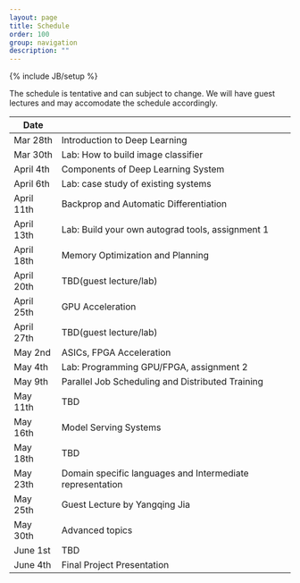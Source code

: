 ```yaml
---
layout: page
title: Schedule
order: 100
group: navigation
description: ""
---
```

{% include JB/setup %}

The schedule is tentative and can subject to change.
We will have guest lectures and may accomodate the schedule accordingly.

| Date                     |                                                       |
|--------------------------| ------------------------------------------------------|
| Mar 28th                 |   Introduction to Deep Learning                       |
| Mar 30th                 |   Lab: How to build image classifier                  |
| April 4th                |   Components of  Deep Learning System                 |
| April 6th                |   Lab: case study of existing systems                 |
| April 11th               |   Backprop and Automatic Differentiation              |
| April 13th               |   Lab: Build your own autograd tools, assignment 1    |
| April 18th               |   Memory Optimization and Planning                    |
| April 20th               |   TBD(guest lecture/lab)                              |
| April 25th               |   GPU Acceleration                                    |
| April 27th               |   TBD(guest lecture/lab)                              |
| May 2nd                  |   ASICs, FPGA Acceleration                            |
| May 4th                  |   Lab: Programming GPU/FPGA, assignment 2             |
| May 9th                  |   Parallel Job Scheduling  and Distributed Training   |
| May 11th                 |   TBD                                                       |
| May 16th                 |   Model Serving Systems                                     |
| May 18th                 |   TBD                                                       |
| May 23th                 |   Domain specific languages and Intermediate representation |
| May 25th                 |   Guest Lecture by Yangqing Jia                        |
| May 30th                 |   Advanced topics                                           |
| June 1st                 |   TBD                                                       |
| June 4th                 |   Final Project Presentation                                |
